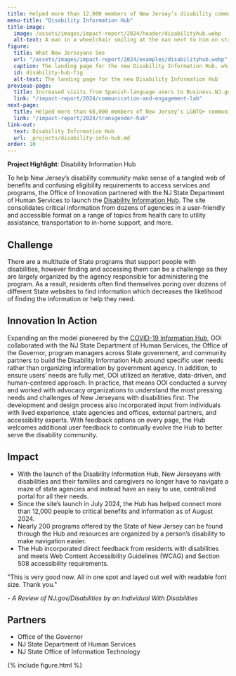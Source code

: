 ```yaml
---
title: Helped more than 12,000 members of New Jersey’s disability community and their loved ones access critical information and services
menu-title: "Disability Information Hub"
title-image:
  image: /assets/images/impact-report/2024/header/disabilityhub.webp
  alt-text: A man in a wheelchair smiling at the man next to him on street
figure:
  title: What New Jerseyans See
  url: "/assets/images/impact-report/2024/examples/disabilityhub.webp"
  caption: The landing page for the new Disability Information Hub, which organizes key information around specific needs and an individual’s disability for ease of use.
  id: disability-hub-fig
  alt-text: The landing page for the new Disability Information Hub
previous-page:
  title: Increased visits from Spanish-language users to Business.NJ.gov by nearly 800%, drove nearly 6 million engagements with college degree completion programs, and connected tens of thousands of New Jerseyans with career services
  link: "/impact-report/2024/communication-and-engagement-lab"
next-page:
  title: Helped more than 68,000 members of New Jersey’s LGBTQ+ community access critical information and services
  link: "/impact-report/2024/transgender-hub"
link-out:
  text: Disability Information Hub
  url: _projects/disability-info-hub.md
order: 10
---
```


<div class="usa-alert usa-alert--info usa-alert--no-icon">
    <div class="usa-alert__body">
        <p class="usa-alert__text">
            <strong> Project Highlight</strong>: Disability Information Hub
        </p>
    </div>
</div>

To help New Jersey’s disability community make sense of a tangled web of benefits and confusing eligibility requirements to access services and programs, the Office of Innovation partnered with the NJ State Department of Human Services to launch the [Disability Information Hub](https://www.nj.gov/disabilities/). The site consolidates critical information from dozens of agencies in a user-friendly and accessible format on a range of topics from health care to utility assistance, transportation to in-home support, and more.

## Challenge

There are a multitude of State programs that support people with disabilities, however finding and accessing them can be a challenge as they are largely organized by the agency responsible for administering the program. As a result, residents often find themselves poring over dozens of different State websites to find information which decreases the likelihood of finding the information or help they need.

## Innovation In Action

Expanding on the model pioneered by the [COVID-19 Information Hub](https://covid19.nj.gov/), OOI collaborated with the NJ State Department of Human Services, the Office of the Governor, program managers across State government, and community partners to build the Disability Information Hub around specific user needs rather than organizing information by government agency. In addition, to ensure users’ needs are fully met, OOI utilized an iterative, data-driven, and human-centered approach. In practice, that means OOI conducted a survey and worked with advocacy organizations to understand the most pressing needs and challenges of New Jerseyans with disabilities first. The development and design process also incorporated input from individuals with lived experience, state agencies and offices, external partners, and accessibility experts. With feedback options on every page, the Hub welcomes additional user feedback to continually evolve the Hub to better serve the disability community.

## Impact

- With the launch of the Disability Information Hub, New Jerseyans with disabilities and their families and caregivers no longer have to navigate a maze of state agencies and instead have an easy to use, centralized portal for all their needs.
- Since the site’s launch in July 2024, the Hub has helped connect more than 12,000 people to critical benefits and information as of August 2024.
- Nearly 200 programs offered by the State of New Jersey can be found through the Hub and resources are organized by a person’s disability to make navigation easier.
- The Hub incorporated direct feedback from residents with disabilities and meets Web Content Accessibility Guidelines (WCAG) and Section 508 accessibility requirements.

<div class="usa-alert usa-alert--info usa-alert--no-icon">
  <div class="usa-alert__body">
    <p class="usa-alert__text">
      "This is very good now. All in one spot and layed out well with readable font size. Thank you."
    </p>
    <p>
    - <em>A Review of NJ.gov/Disabilities by an Individual With Disabilities</em>
    </p>
  </div>
</div>

## Partners

- Office of the Governor
- NJ State Department of Human Services
- NJ State Office of Information Technology

{% include figure.html %}
